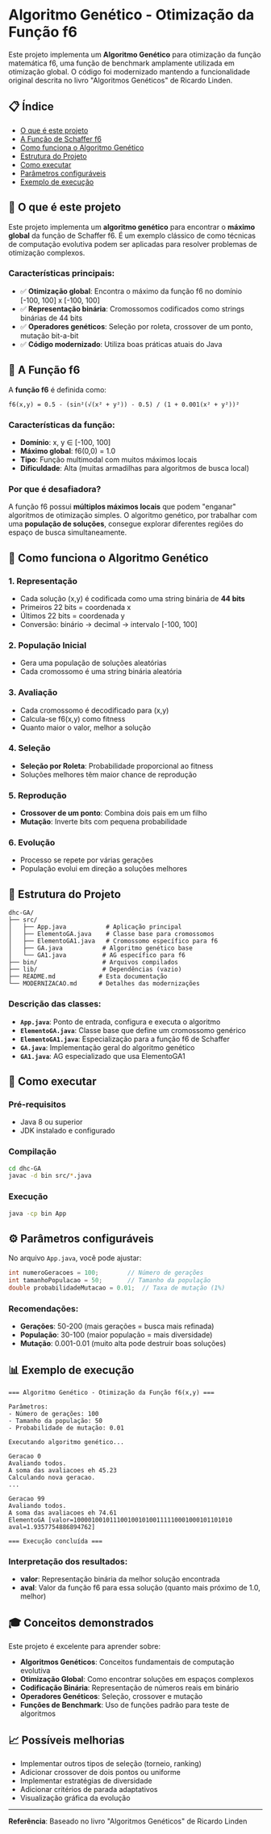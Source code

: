 # Algoritmo Genético - Otimização da Função f6

Este projeto implementa um **Algoritmo Genético** para otimização da função matemática f6, uma função de benchmark amplamente utilizada em otimização global. O código foi modernizado mantendo a funcionalidade original descrita no livro "Algoritmos Genéticos" de Ricardo Linden.

## 📋 Índice

- [O que é este projeto](#o-que-é-este-projeto)
- [A Função de Schaffer f6](#a-função-f6)
- [Como funciona o Algoritmo Genético](#como-funciona-o-algoritmo-genético)
- [Estrutura do Projeto](#estrutura-do-projeto)
- [Como executar](#como-executar)
- [Parâmetros configuráveis](#parâmetros-configuráveis)
- [Exemplo de execução](#exemplo-de-execução)

## 🎯 O que é este projeto

Este projeto implementa um **algoritmo genético** para encontrar o **máximo global** da função de Schaffer f6. É um exemplo clássico de como técnicas de computação evolutiva podem ser aplicadas para resolver problemas de otimização complexos.

### Características principais:
- ✅ **Otimização global**: Encontra o máximo da função f6 no domínio [-100, 100] x [-100, 100]
- ✅ **Representação binária**: Cromossomos codificados como strings binárias de 44 bits
- ✅ **Operadores genéticos**: Seleção por roleta, crossover de um ponto, mutação bit-a-bit
- ✅ **Código modernizado**: Utiliza boas práticas atuais do Java

## 🧮 A Função f6

A **função f6** é definida como:

```
f6(x,y) = 0.5 - (sin²(√(x² + y²)) - 0.5) / (1 + 0.001(x² + y²))²
```

### Características da função:
- **Domínio**: x, y ∈ [-100, 100]
- **Máximo global**: f6(0,0) = 1.0
- **Tipo**: Função multimodal com muitos máximos locais
- **Dificuldade**: Alta (muitas armadilhas para algoritmos de busca local)

### Por que é desafiadora?
A função f6 possui **múltiplos máximos locais** que podem "enganar" algoritmos de otimização simples. O algoritmo genético, por trabalhar com uma **população de soluções**, consegue explorar diferentes regiões do espaço de busca simultaneamente.

## 🔧 Como funciona o Algoritmo Genético

### 1. **Representação**
- Cada solução (x,y) é codificada como uma string binária de **44 bits**
- Primeiros 22 bits = coordenada x
- Últimos 22 bits = coordenada y
- Conversão: binário → decimal → intervalo [-100, 100]

### 2. **População Inicial**
- Gera uma população de soluções aleatórias
- Cada cromossomo é uma string binária aleatória

### 3. **Avaliação**
- Cada cromossomo é decodificado para (x,y)
- Calcula-se f6(x,y) como fitness
- Quanto maior o valor, melhor a solução

### 4. **Seleção**
- **Seleção por Roleta**: Probabilidade proporcional ao fitness
- Soluções melhores têm maior chance de reprodução

### 5. **Reprodução**
- **Crossover de um ponto**: Combina dois pais em um filho
- **Mutação**: Inverte bits com pequena probabilidade

### 6. **Evolução**
- Processo se repete por várias gerações
- População evolui em direção a soluções melhores

## 📁 Estrutura do Projeto

```
dhc-GA/
├── src/
│   ├── App.java           # Aplicação principal
│   ├── ElementoGA.java    # Classe base para cromossomos
│   ├── ElementoGA1.java   # Cromossomo específico para f6
│   ├── GA.java           # Algoritmo genético base
│   └── GA1.java          # AG específico para f6
├── bin/                  # Arquivos compilados
├── lib/                  # Dependências (vazio)
├── README.md            # Esta documentação
└── MODERNIZACAO.md      # Detalhes das modernizações
```

### Descrição das classes:

- **`App.java`**: Ponto de entrada, configura e executa o algoritmo
- **`ElementoGA.java`**: Classe base que define um cromossomo genérico
- **`ElementoGA1.java`**: Especialização para a função f6 de Schaffer
- **`GA.java`**: Implementação geral do algoritmo genético
- **`GA1.java`**: AG especializado que usa ElementoGA1

## 🚀 Como executar

### Pré-requisitos
- Java 8 ou superior
- JDK instalado e configurado

### Compilação
```bash
cd dhc-GA
javac -d bin src/*.java
```

### Execução
```bash
java -cp bin App
```

## ⚙️ Parâmetros configuráveis

No arquivo `App.java`, você pode ajustar:

```java
int numeroGeracoes = 100;        // Número de gerações
int tamanhoPopulacao = 50;       // Tamanho da população
double probabilidadeMutacao = 0.01;  // Taxa de mutação (1%)
```

### Recomendações:
- **Gerações**: 50-200 (mais gerações = busca mais refinada)
- **População**: 30-100 (maior população = mais diversidade)
- **Mutação**: 0.001-0.01 (muito alta pode destruir boas soluções)

## 📊 Exemplo de execução

```
=== Algoritmo Genético - Otimização da Função f6(x,y) ===

Parâmetros:
- Número de gerações: 100
- Tamanho da população: 50
- Probabilidade de mutação: 0.01

Executando algoritmo genético...

Geracao 0
Avaliando todos.
A soma das avaliacoes eh 45.23
Calculando nova geracao.
...

Geracao 99
Avaliando todos.
A soma das avaliacoes eh 74.61
ElementoGA [valor=10000100101110010010100111110001000101101010 aval=1.9357754886894762]

=== Execução concluída ===
```

### Interpretação dos resultados:
- **valor**: Representação binária da melhor solução encontrada
- **aval**: Valor da função f6 para essa solução (quanto mais próximo de 1.0, melhor)

## 🎓 Conceitos demonstrados

Este projeto é excelente para aprender sobre:

- **Algoritmos Genéticos**: Conceitos fundamentais de computação evolutiva
- **Otimização Global**: Como encontrar soluções em espaços complexos
- **Codificação Binária**: Representação de números reais em binário
- **Operadores Genéticos**: Seleção, crossover e mutação
- **Funções de Benchmark**: Uso de funções padrão para teste de algoritmos

## 📈 Possíveis melhorias

- Implementar outros tipos de seleção (torneio, ranking)
- Adicionar crossover de dois pontos ou uniforme
- Implementar estratégias de diversidade
- Adicionar critérios de parada adaptativos
- Visualização gráfica da evolução

---

**Referência**: Baseado no livro "Algoritmos Genéticos" de Ricardo Linden


